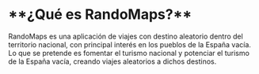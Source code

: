<h1> **¿Qué es RandoMaps?** </h1>

RandoMaps es una aplicación de viajes con destino aleatorio dentro
del territorio nacional, con principal interés en los pueblos de la
España vacía. Lo que se pretende es fomentar el turismo nacional y
potenciar el turismo de la España vacía, creando viajes aleatorios a
dichos destinos.
